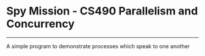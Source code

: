 # Spy Mission - CS490 Parallelism and Concurrency 
---- 
A simple program to demonstrate processes which speak to one another
